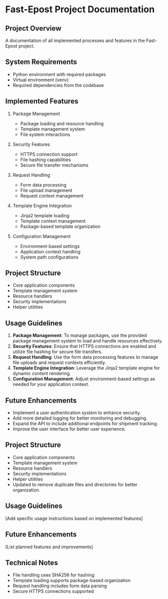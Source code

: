 
# Fast-Epost Project Documentation

## Project Overview
A documentation of all implemented processes and features in the Fast-Epost project.

## System Requirements
- Python environment with required packages
- Virtual environment (venv)
- Required dependencies from the codebase

## Implemented Features
1. Package Management
   - Package loading and resource handling
   - Template management system
   - File system interactions

2. Security Features
   - HTTPS connection support
   - File hashing capabilities
   - Secure file transfer mechanisms

3. Request Handling
   - Form data processing
   - File upload management
   - Request context management

4. Template Engine Integration
   - Jinja2 template loading
   - Template context management
   - Package-based template organization

5. Configuration Management
   - Environment-based settings
   - Application context handling
   - System path configurations

## Project Structure
- Core application components
- Template management system
- Resource handlers
- Security implementations
- Helper utilities

## Usage Guidelines
1. **Package Management**: To manage packages, use the provided package management system to load and handle resources effectively.
2. **Security Features**: Ensure that HTTPS connections are enabled and utilize file hashing for secure file transfers.
3. **Request Handling**: Use the form data processing features to manage file uploads and request contexts efficiently.
4. **Template Engine Integration**: Leverage the Jinja2 template engine for dynamic content rendering.
5. **Configuration Management**: Adjust environment-based settings as needed for your application context.

## Future Enhancements
- Implement a user authentication system to enhance security.
- Add more detailed logging for better monitoring and debugging.
- Expand the API to include additional endpoints for shipment tracking.
- Improve the user interface for better user experience.
## Project Structure
- Core application components
- Template management system
- Resource handlers
- Security implementations
- Helper utilities
- Updated to remove duplicate files and directories for better organization.


## Usage Guidelines
[Add specific usage instructions based on implemented features]

## Future Enhancements
[List planned features and improvements]

## Technical Notes
- File handling uses SHA256 for hashing
- Template loading supports package-based organization
- Request handling includes form data parsing
- Secure HTTPS connections supported
